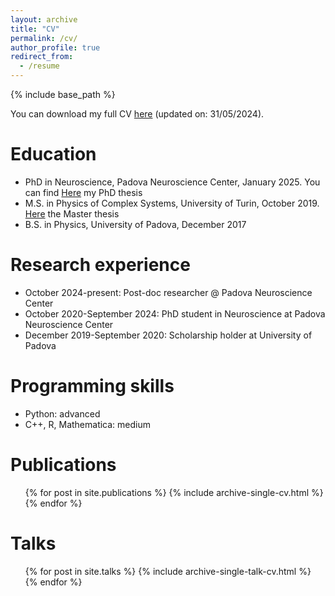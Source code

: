 ```yaml
---
layout: archive
title: "CV"
permalink: /cv/
author_profile: true
redirect_from:
  - /resume
---
```


{% include base_path %}

You can download my full CV [here](https://github.com/benedetta-mariani/benedetta-mariani.github.io/blob/master/files/CV_Mariani__Benedetta.pdf) (updated on: 31/05/2024).

Education
======
* PhD in Neuroscience, Padova Neuroscience Center, January 2025. You can find [Here](https://github.com/benedetta-mariani/brain-criticality-project/blob/master/Master%20Thesis%20Benedetta%20Mariani.pdf) my PhD thesis
* M.S. in Physics of Complex Systems, University of Turin, October 2019. [Here](https://github.com/benedetta-mariani/brain-criticality-project/blob/master/Master%20Thesis%20Benedetta%20Mariani.pdf) the Master thesis
* B.S. in Physics, University of Padova, December 2017

Research experience
======
* October 2024-present: Post-doc researcher @ Padova Neuroscience Center
* October 2020-September 2024: PhD student in Neuroscience at Padova Neuroscience Center
* December 2019-September 2020: Scholarship holder at University of Padova

Programming skills
======
* Python: advanced
* C++, R, Mathematica: medium

Publications
======
  <ul>{% for post in site.publications %}
    {% include archive-single-cv.html %}
  {% endfor %}</ul>
  
Talks
======
  <ul>{% for post in site.talks %}
    {% include archive-single-talk-cv.html %}
  {% endfor %}</ul>
